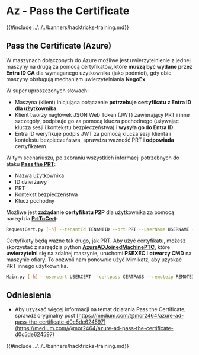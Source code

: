 # Az - Pass the Certificate

{{#include ../../../banners/hacktricks-training.md}}

## Pass the Certificate (Azure)

W maszynach dołączonych do Azure możliwe jest uwierzytelnienie z jednej maszyny na drugą za pomocą certyfikatów, które **muszą być wydane przez Entra ID CA** dla wymaganego użytkownika (jako podmiot), gdy obie maszyny obsługują mechanizm uwierzytelniania **NegoEx**.

W super uproszczonych słowach:

- Maszyna (klient) inicjująca połączenie **potrzebuje certyfikatu z Entra ID dla użytkownika**.
- Klient tworzy nagłówek JSON Web Token (JWT) zawierający PRT i inne szczegóły, podpisuje go za pomocą klucza pochodnego (używając klucza sesji i kontekstu bezpieczeństwa) i **wysyła go do Entra ID**.
- Entra ID weryfikuje podpis JWT za pomocą klucza sesji klienta i kontekstu bezpieczeństwa, sprawdza ważność PRT i **odpowiada** certyfikatem.

W tym scenariuszu, po zebraniu wszystkich informacji potrzebnych do ataku [**Pass the PRT**](az-primary-refresh-token-prt.md):

- Nazwa użytkownika
- ID dzierżawy
- PRT
- Kontekst bezpieczeństwa
- Klucz pochodny

Możliwe jest **zażądanie certyfikatu P2P** dla użytkownika za pomocą narzędzia [**PrtToCert**](https://github.com/morRubin/PrtToCert)**:**
```bash
RequestCert.py [-h] --tenantId TENANTID --prt PRT --userName USERNAME --hexCtx HEXCTX --hexDerivedKey HEXDERIVEDKEY [--passPhrase PASSPHRASE]
```
Certyfikaty będą ważne tak długo, jak PRT. Aby użyć certyfikatu, możesz skorzystać z narzędzia python [**AzureADJoinedMachinePTC**](https://github.com/morRubin/AzureADJoinedMachinePTC), które **uwierzytelni** się na zdalnej maszynie, uruchomi **PSEXEC** i **otworzy CMD** na maszynie ofiary. To pozwoli nam ponownie użyć Mimikatz, aby uzyskać PRT innego użytkownika.
```bash
Main.py [-h] --usercert USERCERT --certpass CERTPASS --remoteip REMOTEIP
```
## Odniesienia

- Aby uzyskać więcej informacji na temat działania Pass the Certificate, sprawdź oryginalny post [https://medium.com/@mor2464/azure-ad-pass-the-certificate-d0c5de624597](https://medium.com/@mor2464/azure-ad-pass-the-certificate-d0c5de624597)

{{#include ../../../banners/hacktricks-training.md}}
